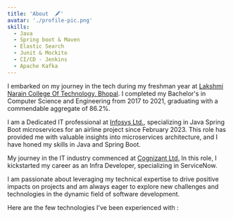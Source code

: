 ```yaml
---
title: 'About  🖋'
avatar: './profile-pic.png'
skills:
  - Java  
  - Spring boot & Maven
  - Elastic Search
  - Junit & Mockito
  - CI/CD - Jenkins
  - Apache Kafka 
---
```



I embarked on my journey in the tech during my freshman year at [Lakshmi Narain College Of Technology, Bhopal](https://lnct.ac.in/). I completed my Bachelor's in Computer Science and Engineering from 2017 to 2021, graduating with a commendable aggregate of 86.2%.

I am a Dedicated IT professional at [Infosys Ltd.](https://www.infosys.com/), specializing in Java Spring Boot microservices for an airline project since February 2023. This role has provided me with valuable insights into microservices architecture, and I have honed my skills in Java and Spring Boot.

My journey in the IT industry commenced at [Cognizant Ltd.](https://cognizant.com) In this role, I kickstarted my career as an Infra Developer, specializing in ServiceNow.

I am passionate about leveraging my technical expertise to drive positive impacts on projects and am always eager to explore new challenges and technologies in the dynamic field of software development.

Here are the few technologies I've been experienced with :
